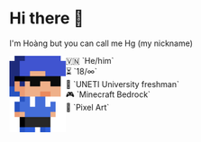 # Hi there 👋

I'm Hoàng but you can call me Hg (my nickname)

<img src="img/hg_pixel.png" align="left" width="100px">
<div>
	🇻🇳 `He/him`<br>
	⏳ `18/∞`<br>
	🧠 `UNETI University freshman`<br>
	🎮 `Minecraft Bedrock`<br>
	💙 `Pixel Art`
</div>

